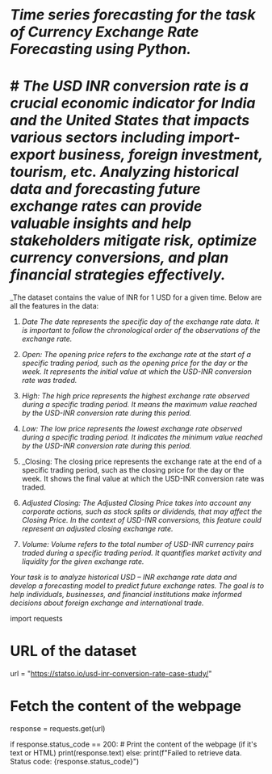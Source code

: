  # _Time series forecasting for the task of Currency Exchange Rate Forecasting using Python._
 
 #
 
 # # _The USD INR conversion rate is a crucial economic indicator for India and the United States that impacts various sectors including import-export business, foreign investment, tourism, etc. Analyzing historical data and forecasting future exchange rates can provide valuable insights and help stakeholders mitigate risk, optimize currency conversions, and plan financial strategies effectively._

_The dataset contains the value of INR for 1 USD for a given time. Below are all the features in the data:

1. _Date The date represents the specific day of the exchange rate data. It is important to follow the chronological order of the observations of the exchange rate._

2. _Open: The opening price refers to the exchange rate at the start of a specific trading period, such as the opening price for the day or the week. It represents the initial value at which the USD-INR conversion rate was traded._

3. _High: The high price represents the highest exchange rate observed during a specific trading period. It means the maximum value reached by the USD-INR conversion rate during this period._

4. _Low: The low price represents the lowest exchange rate observed during a specific trading period. It indicates the minimum value reached by the USD-INR conversion rate during this period._

5. _Closing: The closing price represents the exchange rate at the end of a specific trading period, such as the closing price for the day or the week. It shows the final value at which the USD-INR conversion rate was traded.

6. _Adjusted Closing: The Adjusted Closing Price takes into account any corporate actions, such as stock splits or dividends, that may affect the Closing Price. In the context of USD-INR conversions, this feature could represent an adjusted closing exchange rate._

7. _Volume: Volume refers to the total number of USD-INR currency pairs traded during a specific trading period. It quantifies market activity and liquidity for the given exchange rate._

_Your task is to analyze historical USD – INR exchange rate data and develop a forecasting model to predict future exchange rates. The goal is to help individuals, businesses, and financial institutions make informed decisions about foreign exchange and international trade._

import requests

# URL of the dataset
url = "https://statso.io/usd-inr-conversion-rate-case-study/"

# Fetch the content of the webpage
response = requests.get(url)

if response.status_code == 200:
    # Print the content of the webpage (if it's text or HTML)
    print(response.text)
else:
    print(f"Failed to retrieve data. Status code: {response.status_code}")
